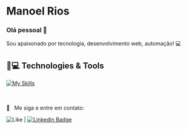 # Manoel Rios

### Olá pessoal 👋
Sou apaixonado por tecnologia, desenvolvimento web, automação! :computer:

## 🚀💻 Technologies & Tools

[![My Skills](https://skillicons.dev/icons?i=ts,angular,tailwindcss,figma,spring)](https://skillicons.dev)

<br/><br/> :email: &nbsp; Me siga e entre em contato:

![Like](https://img.shields.io/github/followers/manoelrios?style=social)
 |
[![Linkedin Badge](https://img.shields.io/badge/-ManoelRios-blue?style=flat-square&logo=Linkedin&logoColor=white&link=https://www.linkedin.com/in/manoel-rios/)](https://www.linkedin.com/in/manoel-rios-20a4b01a2/)

